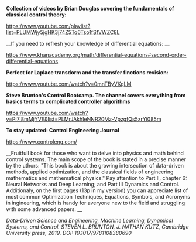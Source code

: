 __Collection of videos by Brian Douglas covering the fundamentals of classical control theory:__


https://www.youtube.com/playlist?list=PLUMWjy5jgHK3j74Z5Tq6Tso1fSfVWZC8L

__If you need to refresh your knowledge of differential equations: __

https://www.khanacademy.org/math/differential-equations#second-order-differential-equations

__Perfect for Laplace transdorm and the transfer finctions revision:__


https://www.youtube.com/watch?v=0mnTByVKqLM

__Steve Brunton's Control Bootcamp. The channel covers everything from basics terms to complicated controller algorithms__

https://www.youtube.com/watch?v=Pi7l8mMjYVE&list=PLMrJAkhIeNNR20Mz-VpzgfQs5zrYi085m

__To stay updated:  Control Engineering Journal__

https://www.controleng.com/


__Fruitfull book for those who want to delve into physics and math behind control systems. The main scope of the book is stated in a precise manner by the uthors: "This book is about the growing intersection of data-driven methods, applied optimization, and the classical fields of engineering mathematics and mathematical physics."
Pay attention to Part II, chapter 6: Neural Networks and Deep Learning; and Part III Dynamics and Control. Additionaly, on the first pages (13p in my version) you can appreciate list of most common Optimization Techniques, Equations, Symbols, and Acronyms in ingineering, which is handy for averyone new to the field and struggling with some advanced papers. 
  __

_Data-Driven Science and Engineering, Machine Learning, Dynamical Systems, and Control. STEVEN L. BRUNTON, J. NATHAN KUTZ,
Cambridge University press, 2019. DOI: 10.1017/9781108380690_
